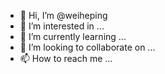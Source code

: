 - 👋 Hi, I’m @weiheping
- 👀 I’m interested in ...
- 🌱 I’m currently learning ...
- 💞️ I’m looking to collaborate on ...
- 📫 How to reach me ...

<!---
weiheping/weiheping is a ✨ special ✨ repository because its `README.md` (this file) appears on your GitHub profile.
You can click the Preview link to take a look at your changes.
--->
